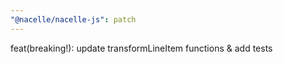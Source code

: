 ```yaml
---
"@nacelle/nacelle-js": patch
---
```


feat(breaking!): update transformLineItem functions & add tests
